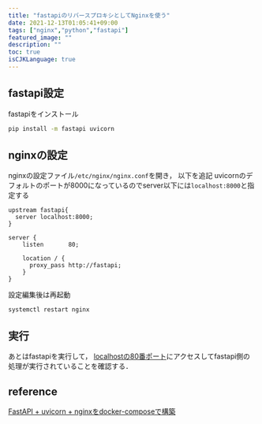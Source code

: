 ```yaml
---
title: "fastapiのリバースプロキシとしてNginxを使う"
date: 2021-12-13T01:05:41+09:00
tags: ["nginx","python","fastapi"]
featured_image: ""
description: ""
toc: true
isCJKLanguage: true
---
```


## fastapi設定
fastapiをインストール
```sh
pip install -m fastapi uvicorn
```

## nginxの設定
nginxの設定ファイル`/etc/nginx/nginx.conf`を開き，
以下を追記
uvicornのデフォルトのポートが8000になっているのでserver以下には`localhost:8000`と指定する
```
upstream fastapi{
  server localhost:8000;
}

server {
    listen       80;

    location / {
      proxy_pass http://fastapi;
    }
}
```
設定編集後は再起動
```
systemctl restart nginx
```

## 実行
あとはfastapiを実行して，
[localhostの80番ポート](http://localhost)にアクセスしてfastapi側の処理が実行されていることを確認する．


## reference
[FastAPI + uvicorn + nginxをdocker-composeで構築](https://qiita.com/junkor-1011/items/02ed76b94c60deba8282#web-nginx%E3%81%AB%E3%82%88%E3%82%8Bweb%E3%82%B5%E3%83%BC%E3%83%90%E3%83%BC)

